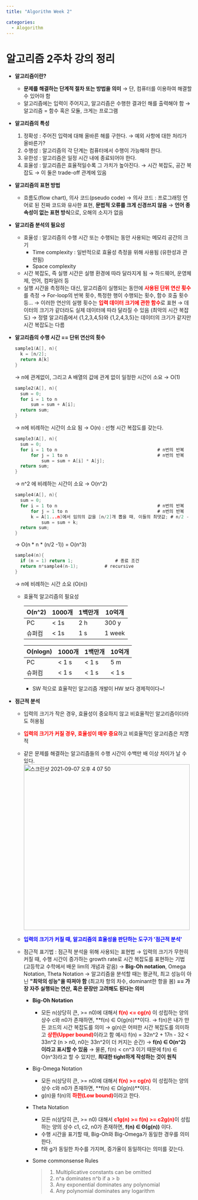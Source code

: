 ```yaml
---
title: "Algorithm Week 2"

categories:
  - Alogorithm
---
```


# 알고리즘 2주차 강의 정리

- **알고리즘이란?**
  - **문제를 해결하는 단계적 절차 또는 방법을 의미**
    → 단, 컴퓨터를 이용하여 해결할 수 있어야 함
  - 알고리즘에는 입력이 주어지고, 알고리즘은 수행한 결과인 해를 출력해야 함
    → 알고리즘 = 함수 혹은 모듈, 크게는 프로그램
- **알고리즘의 특성**
  1. 정확성 : 주어진 입력에 대해 올바른 해를 구한다.
      → 예외 사항에 대한 처리가 올바른가?
  2. 수행성 : 알고리즘의 각 단계는 컴퓨터에서 수행이 가능해야 한다.
  3. 유한성 : 알고리즘은 일정 시간 내에 종료되어야 한다.
  4. 효율성 : 알고리즘은 효율적일수록 그 가치가 높아진다.
     → 시간 복잡도, 공간 복잡도
     → 이 둘은 trade-off 관계에 있음
- **알고리즘의 표현 방법**
  - 흐름도(flow chart), 의사 코드(pseudo code)
    → 의사 코드 : 프로그래밍 언어로 된 진짜 코드와 유사한 표현, **문법적 오류를 크게 신경쓰지 않음**
     → **언어 종속성이 없는 표현 방식**으로, 오해의 소지가 없음

- **알고리즘 분석의 필요성**
  - 효율성 : 알고리즘의 수행 시간 또는 수행되는 동안 사용되는 메모리 공간의 크기
    - Time complexity : 일반적으로 효율성 측정을 위해 사용됨 (유한성과 관련됨)
    - Space complexity
  - 시간 복잡도, 즉 실행 시간은 실행 환경에 따라 달라지게 됨
    → 하드웨어, 운영체제, 언어, 컴파일러 등
  - 실행 시간을 측정하는 대신, 알고리즘이 실행되는 동안에 <span style="color:red">**사용된 단위 연산 횟수**</span>를 측정
    → For-loop의 반복 횟수, 특정한 행이 수행되는 횟수, 함수 호출 횟수 등...
    → 이러한 연산의 실행 횟수는 <span style="color:red">**입력 데이터 크기에 관한 함수**</span>로 표현
       → 데이터의 크기가 같더라도 실제 데이터에 따라 달라질 수 있음 (최악의 시간 복잡도)
       → 정렬 알고리즘에서 {1,2,3,4,5}와 {1,2,4,3,5}는 데이터의 크기가 같지만 시간 복잡도는 다름

- **알고리즘의 수행 시간 == 단위 연산의 횟수**

  ```c
  sample1(A[], n){
  	k = [n/2];
  	return A[k]
  }
  ```

  → n에 관계없이, 그리고 A 배열의 값에 관계 없이 일정한 시간이 소요 → O(1)

  ```c
  sample2(A[], n){
  	sum = 0;
  	for i = 1 to n
    	sum = sum + A[i];
    return sum;
  }
  ```

  → n에 비례하는 시간이 소요 됨 → O(n) : 선형 시간 복잡도를 갖는다.

  ```c
  sample3(A[], n){
  	sum = 0;
  	for i = 1 to n										# n번의 반복
  		for j = 1 to n									# n번의 반복
  			sum = sum + A[i] * A[j];
  	return sum;
  }
  ```

  → n^2 에 비례하는 시간이 소요 → O(n^2)

  ```c
  sample4(A[], n){
  	sum = 0;
  	for i = 1 to n										# n번의 반복
  		for j = 1 to n									# n번의 반복
        k = A[1...n]에서 임의의 값을 [n/2]개 뽑을 때, 이들의 최댓값; # n/2 - 1 반복
  			sum = sum + k;
  	return sum;
  }
  ```

  → O(n * n * (n/2 -1)) = O(n^3)

  ```c
  sample4(n){
  	if (n = 1) return 1;				# 종료 조건
  	return n*sample4(n-1);			# recursive
  }
  ```

  → n에 비례하는 시간 소요 (O(n))
  - 효율적 알고리즘의 필요성

    | O(n^2) | 1000개 | 1백만개 | 10억개 |
    | ------ | ------ | ------- | ------ |
    | PC     | < 1s   | 2 h     | 300 y  |
    | 슈퍼컴 | < 1s   | 1 s     | 1 week |

    | O(nlogn) | 1000개 | 1백만개 | 10억개 |
    | -------- | ------ | ------- | ------ |
    | PC       | < 1 s  | < 1 s   | 5 m    |
    | 슈퍼컴   | < 1 s  | < 1 s   | < 1 s  |

    * SW 적으로 효율적인 알고리즘 개발이 HW 보다 경제적이다~!



- **점근적 분석**

  - 입력의 크기가 작은 경우, 효율성이 중요하지 않고 비효율적인 알고리즘이더라도 허용됨

  - <span style="color:red">**입력의 크기가 커질 경우, 효율성이 매우 중요**</span>하고 비효율적인 알고리즘은 치명적

  - 같은 문제를 해결하는 알고리즘들의 수행 시간이 수백만 배 이상 차이가 날 수 있다.
    <img width="450" alt="스크린샷 2021-09-07 오후 4 07 50" src="https://user-images.githubusercontent.com/37065429/132309874-6ad87ce4-0dd1-4a03-836f-d8b429428a32.png">

  - <span style="color:blue">**입력의 크기가 커질 때, 알고리즘의 효율성을 판단하는 도구가 '점근적 분석'**</span>

  - 점근적 표기법 : 점근적 분석을 위해 사용되는 표현법
    → 입력의 크기가 무한히 커질 때, 수행 시간이 증가하는 growth rate로 시간 복잡도를 표현하는 기법 (고등학교 수학에서 배운 lim의 개념과 같음)
      → **Big-Oh notation**, Omega Notation, Theta Notation
      → 알고리즘을 분석할 때는 평균적, 최고 성능이 아닌 **"최악의 성능"을 따져야 함** 
           (최고차 항의 차수, dominant한 항을 봄)
            **== 가장 자주 실행되는 연산, 혹은 문장만 고려해도 된다는 의미**

    - **Big-Oh Notation**

      - 모든 n(상당히 큰, >= n0)에 대해서 <span style="color:red">**f(n) <= cg(n)**</span> 이 성립하는 양의 상수 c와 n0가 존재하면, **f(n) ∈ O(g(n))**이다.
        → f(n)은 내가 만든 코드의 시간 복잡도를 의미
        → g(n)은 어떠한 시간 복잡도를 의미하고 <span style="color:red">**상한(Upper bound)**</span>이라고 함
        예시) f(n) = 32n^2 + 17n - 32 < 33n^2 (n > n0, n0는 33n^2이 더 커지는 순간)
            → **f(n) ∈ O(n^2) 이라고 표시할 수 있음**
            → 물론, f(n) < cn^3 이기 때문에 f(n) ∈ O(n^3)라고 할 수 있지만,
                **최대한 tight하게 작성하는 것이 원칙**

    - Big-Omega Notation

      - 모든 n(상당히 큰, >= n0)에 대해서 <span style="color:red">**f(n) >= cg(n)**</span> 이 성립하는 양의 상수 c와 n0가 존재하면, **f(n) ∈ Ω(g(n))**이다.
      - g(n)을 f(n)의 <span style="color:red">**하한(Low bound)**</span>이라고 한다.

    - Theta Notation

      - 모든 n(상당히 큰, >= n0) 대해서 <span style="color:red">**c1g(n) >= f(n) >= c2g(n)**</span>이 성립하는 양의 상수 c1, c2, n0가 존재하면, **f(n) ∈ Θ(g(n))** 이다.
      - 수행 시간을 표기할 때, Big-Oh와 Big-Omega가 동일한 경우를 의미한다.
      - f와 g가 동일한 차수를 가지며, 증가율이 동일하다는 의미를 갖는다.

    - Some commonsense Rules

      > 1. Multiplicative constants can be omitted
      > 2. n^a dominates n^b if a > b
      > 3. Any exponential dominates any polynomial
      > 4. Any polynomial dominates any logarithm
